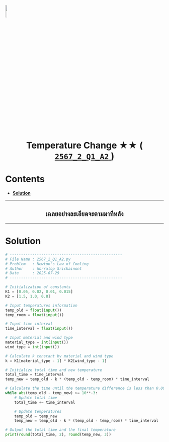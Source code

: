 <p align="left">
  <a href="../../README.md">
    <img src="../../../../Z99-OTHERS/00-common/00-back.png" style="width:10%">
  </a>
</p>

<div align="center">
  <h1>
    Temperature Change ★★ (
      <a href="https://drive.google.com/file/d/1j7D-tr5qBp5H0i1LItXGmxd--MQF71QW/view?usp=sharing">
        <code>2567_2_Q1_A2</code>
      </a>
    )
  </h1>
</div>

# Contents

-   [**Solution**](#solution)

---

<div align="center">
  <h2>เฉลยอย่างละเอียดจะตามมาทีหลัง</h2>
</div>

---

# Solution

```python
# --------------------------------------------------
# File Name : 2567_2_Q1_A2.py
# Problem   : Newton's Law of Cooling
# Author    : Worralop Srichainont
# Date      : 2025-07-29
# --------------------------------------------------

# Initialization of constants
K1 = [0.05, 0.02, 0.01, 0.015]
K2 = [1.5, 1.0, 0.8]

# Input temperatures information
temp_old = float(input())
temp_room = float(input())

# Input time interval
time_interval = float(input())

# Input material and wind type
material_type = int(input())
wind_type = int(input())

# Calculate k constant by material and wind type
k = K1[material_type - 1] * K2[wind_type - 1]

# Initialize total time and new temperature
total_time = time_interval
temp_new = temp_old - k * (temp_old - temp_room) * time_interval

# Calculate the time until the temperature difference is less than 0.001
while abs(temp_old - temp_new) >= 10**-3:
    # Update total time
    total_time += time_interval

    # Update temperatures
    temp_old = temp_new
    temp_new = temp_old - k * (temp_old - temp_room) * time_interval

# Output the total time and the final temperature
print(round(total_time, 2), round(temp_new, 3))
```
